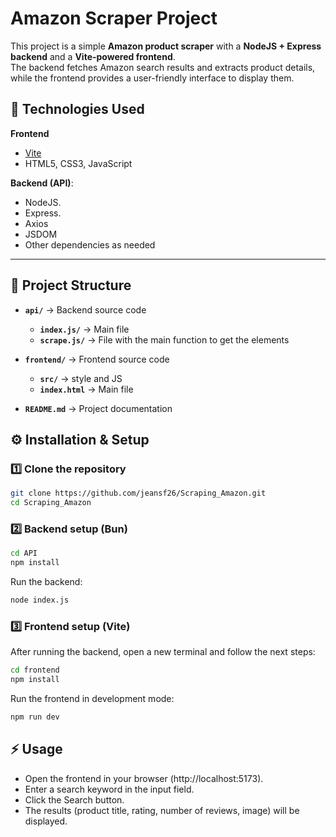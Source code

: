 # Amazon Scraper Project

This project is a simple **Amazon product scraper** with a **NodeJS + Express backend** and a **Vite-powered frontend**.  
The backend fetches Amazon search results and extracts product details, while the frontend provides a user-friendly interface to display them.

## 🚀 Technologies Used

**Frontend**
- [Vite](https://vitejs.dev/)
- HTML5, CSS3, JavaScript
  
**Backend (API)**: 
- NodeJS.  
- Express.
- Axios
- JSDOM
- Other dependencies as needed

---

## 📂 Project Structure

- **`api/`** → Backend source code
  - **`index.js/`** → Main file
  - **`scrape.js/`** → File with the main function to get the elements

- **`frontend/`** → Frontend source code
  - **`src/`** → style and JS
  - **`index.html`** → Main file

- **`README.md`** → Project documentation

## ⚙️ Installation & Setup

### 1️⃣ Clone the repository
```bash
git clone https://github.com/jeansf26/Scraping_Amazon.git
cd Scraping_Amazon
```  
### 2️⃣ Backend setup (Bun)
```bash
cd API
npm install
```
Run the backend:
```bash
node index.js
```
### 3️⃣ Frontend setup (Vite)
After running the backend, open a new terminal and follow the next steps:
```bash
cd frontend
npm install
```
Run the frontend in development mode:
```bash
npm run dev
```

## ⚡ Usage
- Open the frontend in your browser (http://localhost:5173).
- Enter a search keyword in the input field.
- Click the Search button.
- The results (product title, rating, number of reviews, image) will be displayed.



